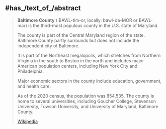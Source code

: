 
## #has_/text_of_/abstract 

> **Baltimore County** ( BAWL-tim-or, locally:  bawl-da-MOR or  BAWL-mər) 
> is the third-most populous county in the U.S. state of Maryland. 
> 
> The county is part of the Central Maryland region of the state. 
> Baltimore County partly surrounds but does not include the independent city of Baltimore. 
> 
> It is part of the Northeast megalopolis, which stretches from Northern Virginia in the south 
> to Boston in the north and includes major American population centers, 
> including New York City and Philadelphia. 
> 
> Major economic sectors in the county include education, government, and health care. 
> 
> As of the 2020 census, the population was 854,535. 
> The county is home to several universities, including 
> Goucher College, Stevenson University, Towson University, and University of Maryland, Baltimore County.
>
> [Wikipedia](https://en.wikipedia.org/wiki/Baltimore%20County,%20Maryland) 


